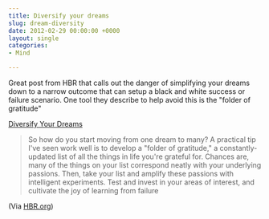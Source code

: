 ```yaml
---
title: Diversify your dreams
slug: dream-diversity
date: 2012-02-29 00:00:00 +0000
layout: single
categories: 
- Mind

---
```

Great post from HBR that calls out the danger of simplifying your dreams down to a narrow outcome that can setup a black and white success or failure scenario. One tool they describe to help avoid this is the "folder of gratitude"

[Diversify Your Dreams][harvardbusiness]

> So how do you start moving from one dream to many? A practical tip I've seen work well is to develop a "folder of gratitude," a constantly-updated list of all the things in life you're grateful for. Chances are, many of the things on your list correspond neatly with your underlying passions. Then, take your list and amplify these passions with intelligent experiments. Test and invest in your areas of interest, and cultivate the joy of learning from failure

(Via [HBR.org][hbr])

[harvardbusiness]: http://feeds.harvardbusiness.org/~r/harvardbusiness/~3/FuMVEyA-eEo/diversify_your_dreams.html
[hbr]: http://blogs.hbr.org/
